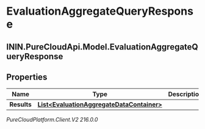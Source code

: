 # EvaluationAggregateQueryResponse

## ININ.PureCloudApi.Model.EvaluationAggregateQueryResponse

## Properties

|Name | Type | Description | Notes|
|------------ | ------------- | ------------- | -------------|
| **Results** | [**List&lt;EvaluationAggregateDataContainer&gt;**](EvaluationAggregateDataContainer) |  | [optional] |



_PureCloudPlatform.Client.V2 216.0.0_
